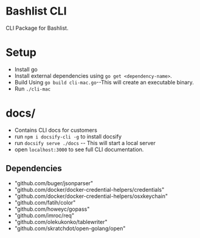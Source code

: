 # Bashlist CLI
CLI Package for Bashlist.


# Setup
* Install go
* Install external dependencies using `go get <dependency-name>`.
* Build Using `go build cli-mac.go`--This will create an executable binary.
* Run `./cli-mac`

# docs/
* Contains CLI docs for customers
* run `npm i docsify-cli -g` to install docsify
* run `docsify serve ./docs` -- This will start a local server
* open `localhost:3000` to see full CLI documentation.

## Dependencies

* "github.com/buger/jsonparser"
* "github.com/docker/docker-credential-helpers/credentials"
* "github.com/docker/docker-credential-helpers/osxkeychain"
* "github.com/fatih/color"
* "github.com/howeyc/gopass"
* "github.com/imroc/req"
* "github.com/olekukonko/tablewriter"
* "github.com/skratchdot/open-golang/open"

